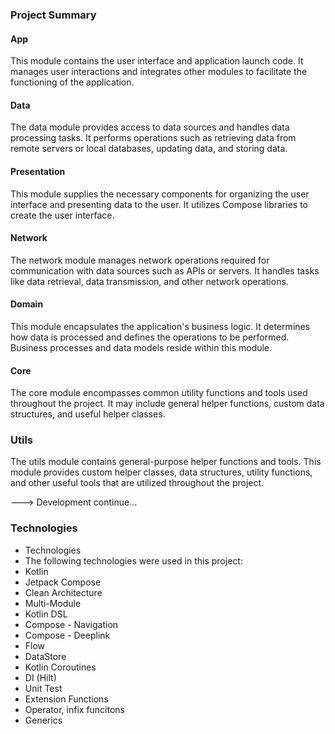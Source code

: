 ### Project Summary

#### App
This module contains the user interface and application launch code. It manages user interactions and integrates other modules to facilitate the functioning of the application.

#### Data
The data module provides access to data sources and handles data processing tasks. It performs operations such as retrieving data from remote servers or local databases, updating data, and storing data.

#### Presentation
This module supplies the necessary components for organizing the user interface and presenting data to the user. It utilizes Compose libraries to create the user interface.

#### Network
The network module manages network operations required for communication with data sources such as APIs or servers. It handles tasks like data retrieval, data transmission, and other network operations.

#### Domain
This module encapsulates the application's business logic. It determines how data is processed and defines the operations to be performed. Business processes and data models reside within this module.

#### Core
The core module encompasses common utility functions and tools used throughout the project. It may include general helper functions, custom data structures, and useful helper classes.

### Utils
The utils module contains general-purpose helper functions and tools. This module provides custom helper classes, data structures, utility functions, and other useful tools that are utilized throughout the project.

---> Development continue...

### Technologies

- Technologies
- The following technologies were used in this project:
- Kotlin
- Jetpack Compose
- Clean Architecture
- Multi-Module
- Kotlin DSL
- Compose - Navigation
- Compose - Deeplink
- Flow
- DataStore
- Kotlin Coroutines
- DI (Hilt)
- Unit Test
- Extension Functions
- Operator, infix funcitons
- Generics
